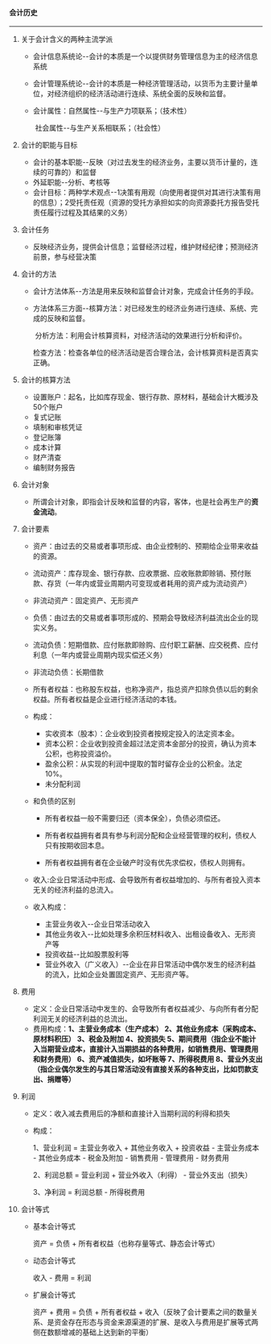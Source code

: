 #### 会计历史

------

1. 关于会计含义的两种主流学派

   - 会计信息系统论--会计的本质是一个以提供财务管理信息为主的经济信息系统

   - 会计管理系统论--会计的本质是一种经济管理活动，以货币为主要计量单位，对经济组织的经济活动进行连续、系统全面的反映和监督。

   - 会计属性：自然属性--与生产力项联系；（技术性）

     ​			      社会属性--与生产关系相联系；（社会性）

2. 会计的职能与目标

   - 会计的基本职能--反映（对过去发生的经济业务，主要以货币计量的，连续的可靠的）和监督
   - 外延职能--分析、考核等
   - 会计目标：两种学术观点--1决策有用观（向使用者提供对其进行决策有用的信息）；2受托责任观（资源的受托方承担如实的向资源委托方报告受托责任履行过程及其结果的义务）

3. 会计任务

   - 反映经济业务，提供会计信息；监督经济过程，维护财经纪律；预测经济前景，参与经营决策

4. 会计的方法

   - 会计方法体系--方法是用来反映和监督会计对象，完成会计任务的手段。

   - 方法体系三方面--核算方法：对已经发生的经济业务进行连续、系统、完成的反映和监督。

     ​                            分析方法：利用会计核算资料，对经济活动的效果进行分析和评价。

     ​                            检查方法：检查各单位的经济活动是否合理合法，会计核算资料是否真实正确。

5. 会计的核算方法

   - 设置账户：起名，比如库存现金、银行存款、原材料，基础会计大概涉及50个账户
   - 复式记账
   - 填制和审核凭证
   - 登记账簿
   - 成本计算
   - 财产清查
   - 编制财务报告

6. 会计对象

   - 所谓会计对象，即指会计反映和监督的内容，客体，也是社会再生产的**资金流动**。

7. 会计要素

   - 资产：由过去的交易或者事项形成、由企业控制的、预期给企业带来收益的资源。

   - 流动资产：库存现金、银行存款、应收票据、应收账款即赊销、预付账款、存货（一年内或营业周期内可变现或者耗用的资产成为流动资产）

   - 非流动资产：固定资产、无形资产

     

   - 负债：由过去的交易或者事项形成的、预期会导致经济利益流出企业的现实义务。

   - 流动负债：短期借款、应付账款即赊购、应付职工薪酬、应交税费、应付利息（一年内或营业周期内现实偿还义务）

   - 非流动负债：长期借款
   
     
   
   - 所有者权益：也称股东权益，也称净资产，指总资产扣除负债以后的剩余权益。所有者权益是企业进行经济活动的本钱。
   
   - 构成：
   
     - 实收资本（股本）：企业收到投资者按规定投入的法定资本金。
     - 资本公积：企业收到投资金超过法定资本金部分的投资，确认为资本公积，也称投资溢价。
     - 盈余公积：从实现的利润中提取的暂时留存企业的公积金。法定10%。
     - 未分配利润
   
   - 和负债的区别
   
     - 所有者权益一般不需要归还（资本保全），负债必须偿还。
   
     - 所有者权益拥有者具有参与利润分配和企业经营管理的权利，债权人只有按期收回本息。
   
     - 所有者权益拥有者在企业破产时没有优先求偿权，债权人则拥有。
   
       
   
   - 收入:企业日常活动中形成、会导致所有者权益增加的、与所有者投入资本无关的经济利益的总流入。
   
   - 收入构成：
   
     - 主营业务收入--企业日常活动收入
     - 其他业务收入--比如处理多余积压材料收入、出租设备收入、无形资产等
     - 投资收益--比如股票股利等
     - 营业外收入（广义收入）--企业在非日常活动中偶尔发生的经济利益的流入，比如企业处置固定资产、无形资产等。
   
8. 费用

   - 定义：企业日常活动中发生的、会导致所有者权益减少、与向所有者分配利润无关的经济利益的总流出。
   - 费用构成：**1、主营业务成本（生产成本） 2、其他业务成本（采购成本、原材料积压） 3、税金及附加  4、投资损失 5、期间费用（指企业不能计入当期营业成本，直接计入当期损益的各种费用，如销售费用、管理费用和财务费用） 6、资产减值损失，如坏账等  7、所得税费用  8、营业外支出（指企业偶尔发生的与其日常活动没有直接关系的各种支出，比如罚款支出、捐赠等）**

9. 利润

   - 定义：收入减去费用后的净额和直接计入当期利润的利得和损失

   - 构成：

     1、营业利润 = 主营业务收入 + 其他业务收入 + 投资收益 - 主营业务成本 - 其他业务成本 - 税金及附加 - 销售费用 - 管理费用 - 财务费用

     2、利润总额 = 营业利润 + 营业外收入（利得） - 营业外支出（损失）

     3、净利润 = 利润总额 - 所得税费用

10. 会计等式

    - 基本会计等式

      资产 = 负债 + 所有者权益（也称存量等式、静态会计等式）

    - 动态会计等式

      收入 - 费用 = 利润

    - 扩展会计等式

      资产 + 费用 = 负债 + 所有者权益 + 收入（反映了会计要素之间的数量关系、是资金存在形态与资金来源渠道的扩展、是收入与费用是扩展等式两侧在数额增减的基础上达到新的平衡）

